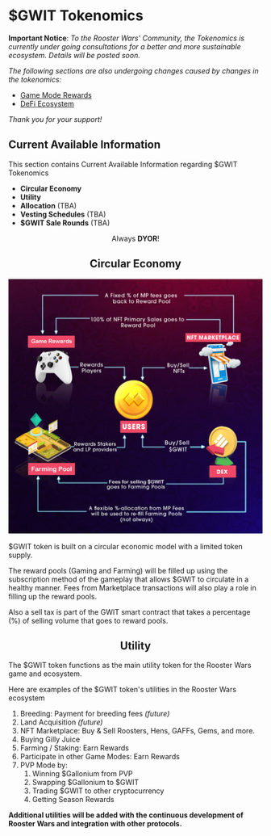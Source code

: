 # **$GWIT Tokenomics**

**Important Notice**: _To the Rooster Wars' Community, the Tokenomics is currently under going consultations for a better and more sustainable ecosystem. Details will be posted soon._

_The following sections are also undergoing changes caused by changes in the tokenomics:_

- [Game Mode Rewards](../gameplay/game-rewards/index.md)
- [DeFi Ecosystem](../defi/index.md)

_Thank you for your support!_

## **Current Available Information**

This section contains Current Available Information regarding $GWIT Tokenomics

- **Circular Economy**
- **Utility**
- **Allocation** (TBA)
- **Vesting Schedules** (TBA)
- **$GWIT Sale Rounds** (TBA)

<center>

Always **DYOR**!

## **Circular Economy**

<img src="../images/Circular-economy.png" alt="Economy" class="economy-banner">
</center>

$GWIT token is built on a circular economic model with a limited token supply.

The reward pools (Gaming and Farming) will be filled up using the subscription method of the gameplay that allows $GWIT to circulate in a healthy manner. Fees from Marketplace transactions will also play a role in filling up the reward pools.

Also a sell tax is part of the GWIT smart contract that takes a percentage (%) of selling volume that goes to reward pools.

<center>

## **Utility**

</center>

The $GWIT token functions as the main utility token for the Rooster Wars game and ecosystem.

Here are examples of the $GWIT token's utilities in the Rooster Wars ecosystem

1.  Breeding: Payment for breeding fees _(future)_
2.  Land Acquisition _(future)_
3.  NFT Marketplace: Buy & Sell Roosters, Hens, GAFFs, Gems, and more.
4.  Buying Gilly Juice
5.  Farming / Staking: Earn Rewards
6.  Participate in other Game Modes: Earn Rewards
7.  PVP Mode by:
    1. Winning $Gallonium from PVP
    2. Swapping $Gallonium to $GWIT
    3. Trading $GWIT to other cryptocurrency
    4. Getting Season Rewards

**Additional utilities will be added with the continuous development of Rooster Wars and integration with other protocols.**

<!-- TOKENOMICS REVAMP: May 3,2022
<center>

## **Allocation**

</center>

$GWIT Total Supply is 1,000,000,000 (1 Billion Tokens). Allocation is shown in the table below

<center>

|               |     **Tokens**    |  **Share**  |
|---------------|:-----------------:|:-----------:|
| Pre-Seed      |     40,000,000    |    4.00%    |
| Seed Round    |     80,000,000    |    8.00%    |
| Strategic     |     50,000,000    |    5.00%    |
| Pre-Public    |     10,000,000    |    1.00%    |
| Marketing     |     50,000,000    |    5.00%    |
| Team          |    130,000,000    |    13.00%   |
| Advisors      |     20,000,000    |    2.00%    |
| Airdrop       |     20,000,000    |    2.00%    |
| Farming       |    100,000,000    |    10.00%   |
| Game Rewards  |    400,000,000    |    40.00%   |
| Treasury      |     70,000,000    |    7.00%    |
| Dex Liquidity |     30,000,000    |    3.00%    |
|   **Total**   | **1,000,000,000** | **100.00%** |

</center>

Below is a chart of the Tokenomics or Token Allocation of $GWIT token.

<center>

<a href="../../images/tokenomics.png" target="_blank"><img src="../../images/tokenomics.png" alt="tokenomics-chart" class="tokenomics"></a>

## **Token Sale Rounds**

_“We aim to achieve a somewhat fair launch while trying to raise initial funding. Hence we narrowed down the price differences in each round.”_

</center>

### **Private Sale**

All Private Sale tokens will be transferred into a public wallet address upon contract deployment. The investors will be given 6% of the total supply of $GWIT tokens amounting to 60,000,000 $GWIT.

Vesting Schedule: 15% unlocked at TGE + Monthly vesting for 12 months

**How to Participate?**

- Minimum Investment: TBA

### **Presale 1**

10% of "Presale 1" tokens will be unlocked at TGE while the remaining 90% will be placed in a public wallet address and will be distributed to token owners in accordance with its vesting schedule: 10% TGE then Monthly for 6 months

The "Presale 1" amounts to 9% of the total supply of $GWIT tokens which is 90,000,000 $GWIT.

**How to Participate?**

- Minimum Investment: TBA
- Maximum Investment: TBA

### **Presale 2** (No Vesting Period)

"Presale 2" amounts to 1% of the total supply of $GWIT, which is 10,000,000 $GWIT, and will be unlocked on TGE.

**How to Participate?**

- Minimum Investment: None
- Maximum Investment: TBA
- Whitelisted Addresses

### **Initial DEX Offering (IDO)**

Starting price: TBA

<center>

## **Vesting Schedule**

Below is a table overview of the different vesting schedules based on $GWIT allocation.

| **Allocations** |     **Tokens**    |  **Share**  | **TGE Release** | **Cliff (Months)** | **Vesting** | **Period (Months)** |
|:---------------:|:-----------------:|:-----------:|:---------------:|:------------------:|:-----------:|:-------------------:|
| Pre-Seed        |     40,000,000    |     4.0%    |       3.0%      |         12         |    Linear   |          24         |
| Seed Round      |     80,000,000    |     8.0%    |       3.0%      |         12         |    Linear   |          24         |
| Strategic       |     50,000,000    |     5.0%    |       5.0%      |         12         |    Linear   |          18         |
| Pre-Public      |     10,000,000    |     1.0%    |      20.0%      |                    |    Linear   |          2          |
| Marketing       |     50,000,000    |     5.0%    |       5.0%      |          1         |    Linear   |          35         |
| Team            |    130,000,000    |    13.0%    |       0.0%      |         12         |    Linear   |          24         |
| Advisors        |     20,000,000    |     2.0%    |       0.0%      |         12         |    Linear   |          24         |
| Airdrop         |     20,000,000    |     2.0%    |       0.0%      |          1         |    Linear   |          4          |
| Farming         |    100,000,000    |    10.0%    |       0.0%      |                    |    Daily*   |                     |
| Game Rewards    |    400,000,000    |    40.0%    |      35.0%      |          1         |    Linear   |          20         |
| Treasury        |     70,000,000    |     7.0%    |       0.0%      |          6         |     None    |                     |
| Dex Liquidity   |     30,000,000    |     3.0%    |      100.0%     |                    |     None    |                     |
|    **Total**    | **1,000,000,000** | **100.00%** |                 |                    |             |                     |

_\*Farming Token release starts from 0.18% of Farming tokens on Day 1 then applies 0.005% deflator each day forward._

_Airdrop tokens may be used for future airdrop activities_

</center>

-->